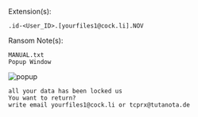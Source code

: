 Extension(s): 
```
.id-<User_ID>.[yourfiles1@cock.li].NOV
```
Ransom Note(s): 
```
MANUAL.txt
Popup Window
```
![popup](https://github.com/user-attachments/assets/b637c7e2-0c63-4964-be09-6a0c7f4a786e)
```
all your data has been locked us
You want to return?
write email yourfiles1@cock.li or tcprx@tutanota.de
```

